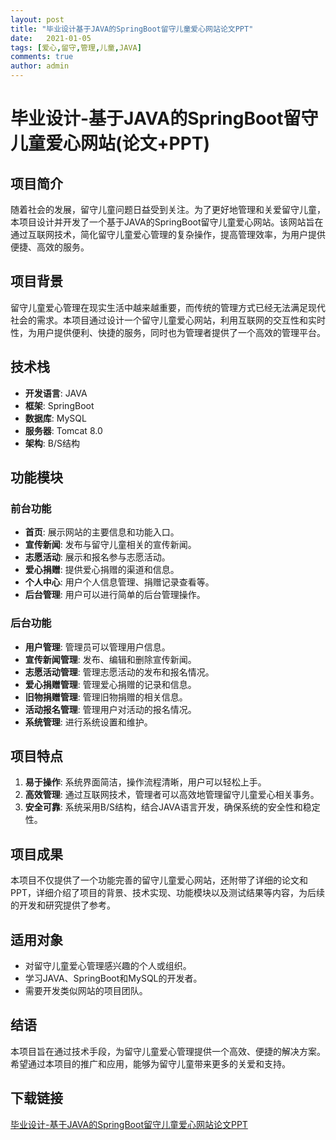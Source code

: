 ```yaml
---
layout: post
title: "毕业设计基于JAVA的SpringBoot留守儿童爱心网站论文PPT"
date:   2021-01-05
tags: [爱心,留守,管理,儿童,JAVA]
comments: true
author: admin
---
```

# 毕业设计-基于JAVA的SpringBoot留守儿童爱心网站(论文+PPT)

## 项目简介

随着社会的发展，留守儿童问题日益受到关注。为了更好地管理和关爱留守儿童，本项目设计并开发了一个基于JAVA的SpringBoot留守儿童爱心网站。该网站旨在通过互联网技术，简化留守儿童爱心管理的复杂操作，提高管理效率，为用户提供便捷、高效的服务。

## 项目背景

留守儿童爱心管理在现实生活中越来越重要，而传统的管理方式已经无法满足现代社会的需求。本项目通过设计一个留守儿童爱心网站，利用互联网的交互性和实时性，为用户提供便利、快捷的服务，同时也为管理者提供了一个高效的管理平台。

## 技术栈

- **开发语言**: JAVA
- **框架**: SpringBoot
- **数据库**: MySQL
- **服务器**: Tomcat 8.0
- **架构**: B/S结构

## 功能模块

### 前台功能

- **首页**: 展示网站的主要信息和功能入口。
- **宣传新闻**: 发布与留守儿童相关的宣传新闻。
- **志愿活动**: 展示和报名参与志愿活动。
- **爱心捐赠**: 提供爱心捐赠的渠道和信息。
- **个人中心**: 用户个人信息管理、捐赠记录查看等。
- **后台管理**: 用户可以进行简单的后台管理操作。

### 后台功能

- **用户管理**: 管理员可以管理用户信息。
- **宣传新闻管理**: 发布、编辑和删除宣传新闻。
- **志愿活动管理**: 管理志愿活动的发布和报名情况。
- **爱心捐赠管理**: 管理爱心捐赠的记录和信息。
- **旧物捐赠管理**: 管理旧物捐赠的相关信息。
- **活动报名管理**: 管理用户对活动的报名情况。
- **系统管理**: 进行系统设置和维护。

## 项目特点

1. **易于操作**: 系统界面简洁，操作流程清晰，用户可以轻松上手。
2. **高效管理**: 通过互联网技术，管理者可以高效地管理留守儿童爱心相关事务。
3. **安全可靠**: 系统采用B/S结构，结合JAVA语言开发，确保系统的安全性和稳定性。

## 项目成果

本项目不仅提供了一个功能完善的留守儿童爱心网站，还附带了详细的论文和PPT，详细介绍了项目的背景、技术实现、功能模块以及测试结果等内容，为后续的开发和研究提供了参考。

## 适用对象

- 对留守儿童爱心管理感兴趣的个人或组织。
- 学习JAVA、SpringBoot和MySQL的开发者。
- 需要开发类似网站的项目团队。

## 结语

本项目旨在通过技术手段，为留守儿童爱心管理提供一个高效、便捷的解决方案。希望通过本项目的推广和应用，能够为留守儿童带来更多的关爱和支持。

## 下载链接

[毕业设计-基于JAVA的SpringBoot留守儿童爱心网站论文PPT](https://pan.quark.cn/s/447849e25897)